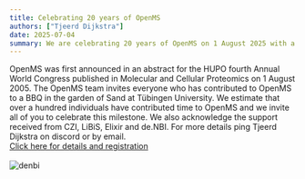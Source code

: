 ```yaml
---
title: Celebrating 20 years of OpenMS
authors: ["Tjeerd Dijkstra"]
date: 2025-07-04
summary: We are celebrating 20 years of OpenMS on 1 August 2025 with a BBQ at Sand, Tübingen University. Click the header above for more information.
---
```


OpenMS was first announced in an abstract for the HUPO fourth Annual World Congress published in Molecular and Cellular Proteomics on 1 August 2005. The OpenMS team invites everyone who has contributed to OpenMS to a BBQ in the garden of Sand at Tübingen University. We estimate that over a hundred individuals have contributed time to OpenMS and we invite all of you to celebrate this milestone. We also acknowledge the support received from CZI, LiBiS, Elixir and de.NBI. For more details ping Tjeerd Dijkstra on discord or by email.
<br>
[Click here for details and registration](https://docs.google.com/forms/d/1zLYuNdos9k1-OGX6L-b_S7NSbiFLqZBIyuWyynBnzBM/edit)
<br><br>
![denbi](/images/logos/denbi.jpeg)
